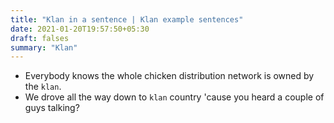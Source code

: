 ```yaml
---
title: "Klan in a sentence | Klan example sentences"
date: 2021-01-20T19:57:50+05:30
draft: falses
summary: "Klan"
---
```

- Everybody knows the whole chicken distribution network is owned by the `klan`.
- We drove all the way down to `klan` country 'cause you heard a couple of guys talking?
                 
